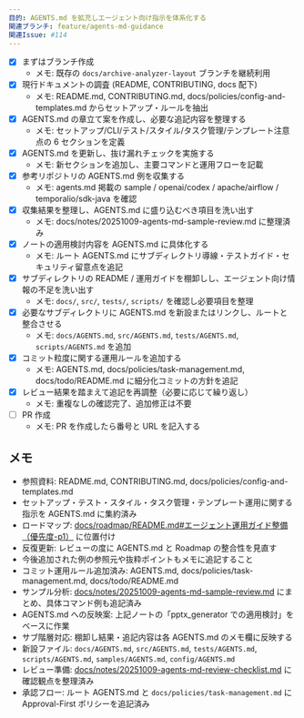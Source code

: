 ```yaml
---
目的: AGENTS.md を拡充しエージェント向け指示を体系化する
関連ブランチ: feature/agents-md-guidance
関連Issue: #114
---
```


- [x] まずはブランチ作成
  - メモ: 既存の `docs/archive-analyzer-layout` ブランチを継続利用
- [x] 現行ドキュメントの調査 (README, CONTRIBUTING, docs 配下)
  - メモ: README.md, CONTRIBUTING.md, docs/policies/config-and-templates.md からセットアップ・ルールを抽出
- [x] AGENTS.md の章立て案を作成し、必要な追記内容を整理する
  - メモ: セットアップ/CLI/テスト/スタイル/タスク管理/テンプレート注意点の 6 セクションを定義
- [x] AGENTS.md を更新し、抜け漏れチェックを実施する
  - メモ: 新セクションを追加し、主要コマンドと運用フローを記載
- [x] 参考リポジトリの AGENTS.md 例を収集する
  - メモ: agents.md 掲載の sample / openai/codex / apache/airflow / temporalio/sdk-java を確認
- [x] 収集結果を整理し、AGENTS.md に盛り込むべき項目を洗い出す
  - メモ: docs/notes/20251009-agents-md-sample-review.md に整理済み
- [x] ノートの適用検討内容を AGENTS.md に具体化する
  - メモ: ルート AGENTS.md にサブディレクトリ導線・テストガイド・セキュリティ留意点を追記
- [x] サブディレクトリの README / 運用ガイドを棚卸しし、エージェント向け情報の不足を洗い出す
  - メモ: `docs/`, `src/`, `tests/`, `scripts/` を確認し必要項目を整理
- [x] 必要なサブディレクトリに AGENTS.md を新設またはリンクし、ルートと整合させる
  - メモ: `docs/AGENTS.md`, `src/AGENTS.md`, `tests/AGENTS.md`, `scripts/AGENTS.md` を追加
- [x] コミット粒度に関する運用ルールを追加する
  - メモ: AGENTS.md, docs/policies/task-management.md, docs/todo/README.md に細分化コミットの方針を追記
- [x] レビュー結果を踏まえて追記を再調整（必要に応じて繰り返し）
  - メモ: 重複なしの確認完了、追加修正は不要
- [ ] PR 作成
  - メモ: PR を作成したら番号と URL を記入する

## メモ
- 参照資料: README.md, CONTRIBUTING.md, docs/policies/config-and-templates.md
- セットアップ・テスト・スタイル・タスク管理・テンプレート運用に関する指示を AGENTS.md に集約済み
- ロードマップ: [docs/roadmap/README.md#エージェント運用ガイド整備（優先度-p1）](../roadmap/README.md#エージェント運用ガイド整備（優先度-p1）) に位置付け
- 反復更新: レビューの度に AGENTS.md と Roadmap の整合性を見直す
- 今後追加された例の参照元や抜粋ポイントもメモに追記すること
- コミット運用ルール追加済み: AGENTS.md, docs/policies/task-management.md, docs/todo/README.md
- サンプル分析: [docs/notes/20251009-agents-md-sample-review.md](../notes/20251009-agents-md-sample-review.md) にまとめ、具体コマンド例も追記済み
- AGENTS.md への反映案: 上記ノートの「pptx_generator での適用検討」をベースに作業
- サブ階層対応: 棚卸し結果・追記内容は各 AGENTS.md のメモ欄に反映する
- 新設ファイル: `docs/AGENTS.md`, `src/AGENTS.md`, `tests/AGENTS.md`, `scripts/AGENTS.md`, `samples/AGENTS.md`, `config/AGENTS.md`
- レビュー準備: [docs/notes/20251009-agents-md-review-checklist.md](../notes/20251009-agents-md-review-checklist.md) に確認観点を整理済み
- 承認フロー: ルート AGENTS.md と `docs/policies/task-management.md` に Approval-First ポリシーを追記済み
